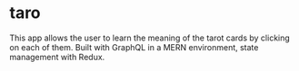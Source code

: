 # taro
This app allows the user to learn the meaning of the tarot cards by clicking on each of them. Built with GraphQL in a MERN environment, state management with Redux.
